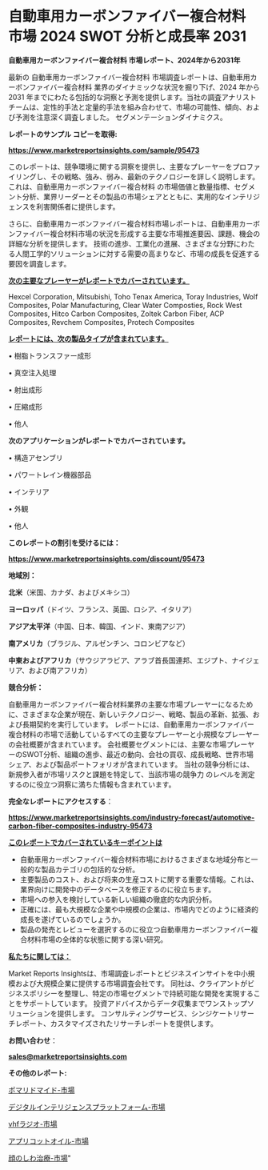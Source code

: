 # 自動車用カーボンファイバー複合材料 市場 2024 SWOT 分析と成長率 2031

<strong>自動車用カーボンファイバー複合材料 市場レポート、2024年から2031年</strong>

最新の 自動車用カーボンファイバー複合材料 市場調査レポートは、自動車用カーボンファイバー複合材料 業界のダイナミックな状況を掘り下げ、2024 年から 2031 年までにわたる包括的な洞察と予測を提供します。当社の調査アナリスト チームは、定性的手法と定量的手法を組み合わせて、市場の可能性、傾向、および予測を注意深く調査しました。 セグメンテーションダイナミクス。



<strong>レポートのサンプル コピーを取得:</strong> <a href=https://www.marketreportsinsights.com/sample/95473>

<strong><u>https://www.marketreportsinsights.com/sample/95473</u></strong></a>

このレポートは、競争環境に関する洞察を提供し、主要なプレーヤーをプロファイリングし、その戦略、強み、弱み、最新のテクノロジーを詳しく説明します。 これは、自動車用カーボンファイバー複合材料 の市場価値と数量指標、セグメント分析、業界リーダーとその製品の市場シェアとともに、実用的なインテリジェンスを利害関係者に提供します。

さらに、自動車用カーボンファイバー複合材料市場レポートは、自動車用カーボンファイバー複合材料市場の状況を形成する主要な市場推進要因、課題、機会の詳細な分析を提供します。 技術の進歩、工業化の進展、さまざまな分野にわたる人間工学的ソリューションに対する需要の高まりなど、市場の成長を促進する要因を調査します。



<strong><u>次の主要なプレーヤーがレポートでカバーされています。</u></strong>

Hexcel Corporation, Mitsubishi, Toho Tenax America, Toray Industries, Wolf Composites, Polar Manufacturing, Clear Water Composties, Rock West Composites, Hitco Carbon Composites, Zoltek Carbon Fiber, ACP Composites, Revchem Composites, Protech Composites



<strong><u><b>レポートには、次の製品タイプが含まれています。</b></u></strong>

• 樹脂トランスファー成形

• 真空注入処理

• 射出成形

• 圧縮成形

• 他人



<strong><b>次のアプリケーションがレポートでカバーされています。</b></strong>

• 構造アセンブリ

• パワートレイン機器部品

• インテリア

• 外観

• 他人



<strong><b>このレポートの割引を受けるには：</b></strong><a href=https://www.marketreportsinsights.com/discount/95473>

<strong><u>https://www.marketreportsinsights.com/discount/95473</u></strong></a>



<strong>地域別：</strong>



<strong>北米</strong>（米国、カナダ、およびメキシコ）



<strong>ヨーロッパ</strong>（ドイツ、フランス、英国、ロシア、イタリア）



<strong>アジア太平洋</strong>（中国、日本、韓国、インド、東南アジア）



<strong>南アメリカ</strong>（ブラジル、アルゼンチン、コロンビアなど）



<strong>中東およびアフリカ</strong>（サウジアラビア、アラブ首長国連邦、エジプト、ナイジェリア、および南アフリカ）



<strong>競合分析：</strong>

自動車用カーボンファイバー複合材料業界の主要な市場プレーヤーになるために、さまざまな企業が現在、新しいテクノロジー、戦略、製品の革新、拡張、および長期契約を実行しています。 レポートには、自動車用カーボンファイバー複合材料の市場で活動しているすべての主要なプレーヤーと小規模なプレーヤーの会社概要が含まれています。 会社概要セグメントには、主要な市場プレーヤーのSWOT分析、組織の進歩、最近の動向、会社の買収、成長戦略、世界市場シェア、および製品ポートフォリオが含まれています。 当社の競争分析には、新規参入者が市場リスクと課題を特定して、当該市場の競争力 のレベルを測定するのに役立つ洞察に満ちた情報も含まれています。



<strong>完全なレポートにアクセスする</strong>：

<a href=https://www.marketreportsinsights.com/industry-forecast/automotive-carbon-fiber-composites-industry-95473>

<strong><u>https://www.marketreportsinsights.com/industry-forecast/automotive-carbon-fiber-composites-industry-95473</u></strong></a>



<strong><u><b>このレポートでカバーされているキーポイントは</b></u></strong>
<ul>
  <li>自動車用カーボンファイバー複合材料市場におけるさまざまな地域分布と一般的な製品カテゴリの包括的な分析。</li>
  <li>主要製品のコスト、および将来の生産コストに関する重要な情報。これは、業界向けに開発中のデータベースを修正するのに役立ちます。</li>
  <li>市場への参入を検討している新しい組織の徹底的な内訳分析。</li>
  <li>正確には、最も大規模な企業や中規模の企業は、市場内でどのように経済的成長を遂げているのでしょうか。</li>
  <li>製品の発売とレビューを選択するのに役立つ自動車用カーボンファイバー複合材料市場の全体的な状態に関する深い研究。</li>
</ul>


<strong><u><b>私たちに関しては：</b></u></strong>

Market Reports Insightsは、市場調査レポートとビジネスインサイトを中小規模および大規模企業に提供する市場調査会社です。 同社は、クライアントがビジネスポリシーを整理し、特定の市場セグメントで持続可能な開発を実現することをサポートしています。 投資アドバイスからデータ収集までワンストップソリューションを提供します。 コンサルティングサービス、シンジケートリサーチレポート、カスタマイズされたリサーチレポートを提供します。



<strong><b>お問い合わせ</b></strong>：

<a href=mailto:sales@marketreportsinsights.com>

<strong><u>sales@marketreportsinsights.com</u></strong></a>



<strong>その他のレポート:</strong>

<a href=https://www.linkedin.com/pulse/ポマリドマイド-市場-2023-総合分析と事業成長戦略-2030-data-dive-discoveries-24-analysis-n8dqf/>ポマリドマイド-市場</a>

<a href=https://www.linkedin.com/pulse/デジタルインテリジェンスプラットフォーム-市場-2023-新興市場-将来の動向と市場需要-1znpf/>デジタルインテリジェンスプラットフォーム-市場</a>

<a href=https://www.linkedin.com/pulse/vhfラジオ-市場-2023-総合分析と事業成長戦略-2030-trend-tracking-toolbox-24-analysis-0e1uf/>vhfラジオ-市場</a>

<a href=https://www.linkedin.com/pulse/アプリコットオイル-市場-2023-最新の-cagr-および成長分析-2030-w49ff/>アプリコットオイル-市場</a>

<a href=https://www.linkedin.com/pulse/顔のしわ治療-市場-2023-収益と成長ドライバー-2030-data-dive-discoveries-24-analysis-1hkxf/>顔のしわ治療-市場</a>"
